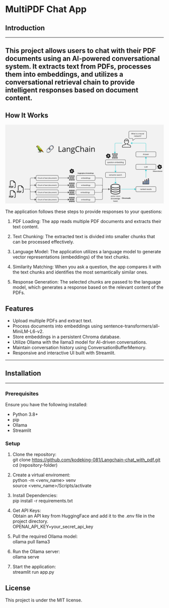 # MultiPDF Chat App
## Introduction
---
 This project allows users to chat with their PDF documents using an AI-powered conversational system. It extracts text from PDFs, processes them into embeddings, and utilizes a conversational retrieval chain to 
 provide intelligent responses based on document content.
---

## How It Works
![](https://github.com/kodeking-081/Langchain-chat_with_pdf/blob/main/docs/PDF-LangChain.jpg)

The application follows these steps to provide responses to your questions:

1. PDF Loading: The app reads multiple PDF documents and extracts their text content.

2. Text Chunking: The extracted text is divided into smaller chunks that can be processed effectively.

3. Language Model: The application utilizes a language model to generate vector representations (embeddings) of the text chunks.

4. Similarity Matching: When you ask a question, the app compares it with the text chunks and identifies the most semantically similar ones.

5. Response Generation: The selected chunks are passed to the language model, which generates a response based on the relevant content of the PDFs.


## Features
- Upload multiple PDFs and extract text.
- Process documents into embeddings using sentence-transformers/all-MiniLM-L6-v2.
- Store embeddings in a persistent Chroma database.
- Utilize Ollama with the llama3 model for AI-driven conversations.
- Maintain conversation history using ConversationBufferMemory.
- Responsive and interactive UI built with Streamlit.
---
## Installation
---
### Prerequisites
Ensure you have the following installed:
- Python 3.8+
- pip
- Ollama
- Streamlit

### Setup
1. Clone the repository:<br>
git clone https://github.com/kodeking-081/Langchain-chat_with_pdf.git<br>
cd (repository-folder)

2. Create a virtual enviroment:<br>
python -m <venv_name> venv<br>
source <venv_name>/Scripts/activate

3. Install Dependencies:<br>
pip install -r requirements.txt

4. Get API Keys:<br>
Obtain an API key from HuggingFace and add it to the .env file in the project directory.<br>
OPENAI_API_KEY=your_secret_api_key

6. Pull the required Ollama model:<br>
ollama pull llama3

7. Run the Ollama server:<br>
ollama serve

8. Start the application:<br>
streamlit run app.py

## License
This project is under the MIT license.

